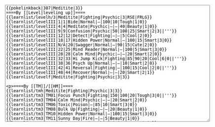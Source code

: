 </p><textarea readonly="" accesskey="," id="wpTextbox1" cols="80" rows="25" style="" class="mw-editfont-monospace" lang="en" dir="ltr" name="wpTextbox1">{{pokelinkback|307|Meditite|3}}
====By [[Level|leveling up]]====
{{learnlist/levelh/3|Meditite|Fighting|Psychic|3|RSE|FRLG}}
{{learnlist/levelIII|1|1|Bide|Normal|—|100|10|Tough|1|0}}
{{learnlist/levelIII|4|4|Meditate|Psychic|—|—|40|Beauty|1|0}}
{{learnlist/levelIII|9|9|Confusion|Psychic|50|100|25|Smart|2|3||'''}}
{{learnlist/levelIII|12|12|Detect|Fighting|—|—|5|Cool|2|0}}
{{learnlist/levelIII|18|17|Hidden Power|Normal|—|100|15|Smart|3|0}}
{{learnlist/levelIII|N/A|20|Swagger|Normal|—|90|15|Cute|2|0}}
{{learnlist/levelIII|22|25|Mind Reader|Normal|—|100|5|Smart|3|0}}
{{learnlist/levelIII|28|28|Calm Mind|Psychic|—|—|20|Smart|2|0}}
{{learnlist/levelIII|32|33|Hi Jump Kick|Fighting|85|90|20|Cool|6|0||'''}}
{{learnlist/levelIII|38|36|Psych Up|Normal|—|—|10|Smart|2|0}}
{{learnlist/levelIII|42|41|Reversal|Fighting|—|100|15|Cool|2|0||'''}}
{{learnlist/levelIII|48|44|Recover|Normal|—|—|20|Smart|2|1}}
{{learnlist/levelf|Meditite|Fighting|Psychic|3|3}}

====By [[TM]]/[[HM]]====
{{learnlist/tmh|Meditite|Fighting|Psychic|3|3}}
{{learnlist/tm3|TM01|Focus Punch|Fighting|150|100|20|Tough|3|0||'''}}
{{learnlist/tm3|TM04|Calm Mind|Psychic|—|—|20|Smart|2|0}}
{{learnlist/tm3|TM06|Toxic|Poison|—|85|10|Smart|3|0}}
{{learnlist/tm3|TM08|Bulk Up|Fighting|—|—|20|Beauty|1|0}}
{{learnlist/tm3|TM10|Hidden Power|Normal|—|100|15|Smart|3|0}}
{{learnlist/tm3|TM11|Sunny Day|Fire|—|—|5|Beauty|1|0}}
{{learnlist/tm3|TM16|Light Screen|Psychic|—|—|30|Beauty|1|0}}
{{learnlist/tm3|TM17|Protect|Normal|—|—|10|Cute|1|0}}
{{learnlist/tm3|TM18|Rain Dance|Water|—|—|5|Tough|1|0}}
{{learnlist/tm3|TM21|Frustration|Normal|—|100|20|Cute|1|0}}
{{learnlist/tm3|TM27|Return|Normal|—|100|20|Cute|1|0}}
{{learnlist/tm3|TM29|Psychic|Psychic|90|100|10|Smart|1|3||'''}}
{{learnlist/tm3|TM30|Shadow Ball|Ghost|80|100|15|Smart|3|0}}
{{learnlist/tm3|TM31|Brick Break|Fighting|75|100|15|Cool|1|4||'''}}
{{learnlist/tm3|TM32|Double Team|Normal|—|—|15|Cool|2|0}}
{{learnlist/tm3|TM33|Reflect|Psychic|—|—|20|Smart|1|0}}
{{learnlist/tm3|TM39|Rock Tomb|Rock|50|80|10|Smart|3|0}}
{{learnlist/tm3|TM42|Facade|Normal|70|100|20|Cute|2|0}}
{{learnlist/tm3|TM43|Secret Power|Normal|70|100|20|Smart|1|0}}
{{learnlist/tm3|TM44|Rest|Psychic|—|—|10|Cute|2|0}}
{{learnlist/tm3|TM45|Attract|Normal|—|100|15|Cute|2|0}}
{{learnlist/tm3|HM04|Strength|Normal|80|100|15|Tough|2|1}}
{{learnlist/tm3|HM05|Flash|Normal|—|70|20|Beauty|3|0}}
{{learnlist/tm3|HM06|Rock Smash|Fighting|20|100|15|Tough|1|0||'''}}
{{learnlist/tmf|Meditite|Fighting|Psychic|3|3}}

====By {{pkmn|breeding}}====
{{learnlist/breedh|Meditite|Fighting|Psychic|3|3}}
{{learnlist/breed3|{{MSP/3|122|Mr. Mime}}|Baton Pass|Normal|—|—|40|Cute|2|0}}
{{learnlist/breed3|{{MSP/3|066|Machop}}{{MSP/3|067|Machoke}}{{MSP/3|068|Machamp}}|DynamicPunch|Fighting|100|50|5|Cool|2|1||'''}}
{{learnlist/breed3|{{MSP/3|296|Makuhita}}{{MSP/3|297|Hariyama}}{{MSP/3|302|Sableye}}|Fake Out|Normal|40|100|10|Cute|2|1}}
{{learnlist/breed3|{{MSP/3|308|Medicham}}{{MSP/3|107|Hitmonchan}}{{MSP/3|126|Magmar}}|Fire Punch|Fire|75|100|15|Beauty|4|0}}
{{learnlist/breed3|{{MSP/3|066|Machop}}{{MSP/3|067|Machoke}}{{MSP/3|068|Machamp}}{{MSP/3|106|Hitmonlee}}{{MSP/3|302|Sableye}}|Foresight|Normal|—|100|40|Smart|3|0}}
{{learnlist/breed3|{{MSP/3|308|Medicham}}{{MSP/3|107|Hitmonchan}}|Ice Punch|Ice|75|100|15|Beauty|4|0}}
{{learnlist/breed3|{{MSP/3|308|Medicham}}{{MSP/3|107|Hitmonchan}}{{MSP/3|125|Electabuzz}}|ThunderPunch|Electric|75|100|15|Cool|4|0}}
{{learnlist/breedf|Meditite|Fighting|Psychic|3|3}}

====By [[Move Tutor|tutoring]]====
{{learnlist/tutorh|Meditite|Fighting|Psychic|3|3}}
{{learnlist/tutor3|Body Slam|Normal|85|100|15|Tough|1|4|||yes|yes|yes}}
{{learnlist/tutor3|Counter|Fighting|—|100|20|Tough|2|0|||yes|yes|no}}
{{learnlist/tutor3|Double-Edge|Normal|120|100|15|Tough|6|0|||yes|yes|yes}}
{{learnlist/tutor3|Dream Eater|Psychic|100|100|15|Smart|2|2||'''|yes|yes|yes}}
{{learnlist/tutor3|DynamicPunch|Fighting|100|50|5|Cool|2|1||'''|no|yes|no}}
{{learnlist/tutor3|Endure|Normal|—|—|10|Tough|2|0|||no|yes|no}}
{{learnlist/tutor3|Fire Punch|Fire|75|100|15|Beauty|4|0|||no|yes|no}}
{{learnlist/tutor3|Ice Punch|Ice|75|100|15|Beauty|4|0|||no|yes|no}}
{{learnlist/tutor3|Mega Kick|Normal|120|75|5|Cool|4|0|||yes|yes|no}}
{{learnlist/tutor3|Mega Punch|Normal|80|85|20|Tough|4|0|||yes|yes|no}}
{{learnlist/tutor3|Metronome|Normal|—|—|10|Cute|3|0|||yes|yes|no}}
{{learnlist/tutor3|Mimic|Normal|—|—|10|Cute|1|0|||yes|yes|yes}}
{{learnlist/tutor3|Mud-Slap|Ground|20|100|10|Cute|2|1|||no|yes|no}}
{{learnlist/tutor3|Psych Up|Normal|—|—|10|Smart|2|0|||no|yes|no}}
{{learnlist/tutor3|Seismic Toss|Fighting|—|100|20|Tough|2|1|||yes|yes|yes}}
{{learnlist/tutor3|Sleep Talk|Normal|—|—|10|Cute|3|0|||no|yes|no}}
{{learnlist/tutor3|Snore|Normal|40|100|15|Cute|4|0|||no|yes|no}}
{{learnlist/tutor3|Substitute|Normal|—|—|10|Smart|2|0|||yes|yes|yes}}
{{learnlist/tutor3|Swagger|Normal|—|90|15|Cute|2|0|||no|yes|yes}}
{{learnlist/tutor3|Swift|Normal|60|—|20|Cool|2|0|||no|yes|no}}
{{learnlist/tutor3|ThunderPunch|Electric|75|100|15|Cool|4|0|||no|yes|no}}
{{learnlist/tutorf|Meditite|Fighting|Psychic|3|3}}

====Special moves====
{{Shadow moves|307|33|Shadow Rush|--|--|--|Detect|Fighting|Calm Mind|Psychic|Confusion|Psychic|Hi Jump Kick|Fighting|Colo|Fighting|Psychic}}

====By {{pkmn2|event}}s====
{{learnlist/eventh|Meditite|Fighting|Psychic|3|3}}
{{learnlist/event3|[[Duking|Duking's Meditite]] ([[In-game trade#XD: Gale of Darkness|Trade]]){{sup/ss|XD}}|DynamicPunch|Fighting|100|50|5|Cool|2|1||'''}}
{{learnlist/eventf|Meditite|Fighting|Psychic|3|3}}

[[it:Meditite/Mosse apprese in terza generazione]]
[[zh:玛沙那/第三世代招式表]]
